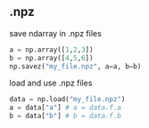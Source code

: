 
## .npz

save ndarray in .npz files
``` python
a = np.array([1,2,3])
b = np.array([4,5,6])
np.savez("my_file.npz", a=a, b=b)
```

load and use .npz files
``` python
data = np.load("my_file.npz")
a = data["a"] # a = data.f.a
b = data["b"] # b = data.f.b
```
